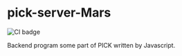 # pick-server-Mars
![CI badge](https://github.com/DSM-PICK/pick-server-Mars/workflows/CI/badge.svg)

Backend program some part of PICK written by Javascript.
